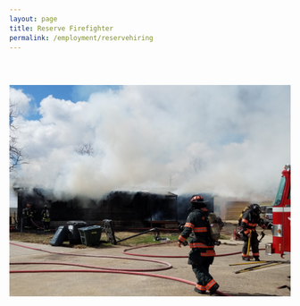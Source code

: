 ```yaml
---
layout: page
title: Reserve Firefighter
permalink: /employment/reservehiring
---
```


##### &nbsp;

![](/uploads/20180327-113222.jpg)